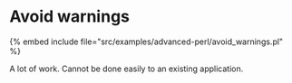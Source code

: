 # Avoid warnings

{% embed include file="src/examples/advanced-perl/avoid_warnings.pl" %}


A lot of work. Cannot be done easily to an existing application.


